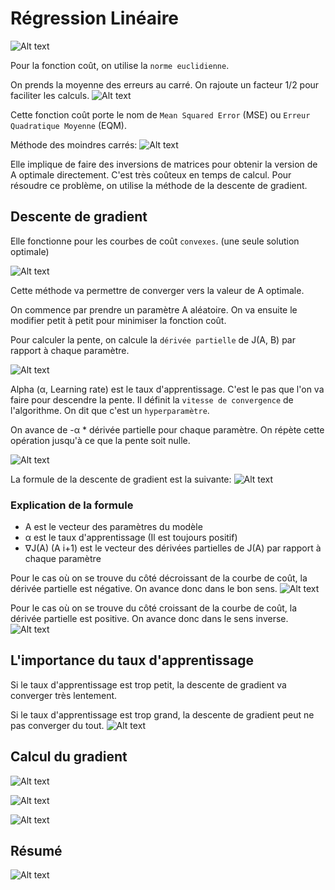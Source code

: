 # Régression Linéaire

![Alt text](image.png)

Pour la fonction coût, on utilise la `norme euclidienne`.

On prends la moyenne des erreurs au carré. On rajoute un facteur 1/2 pour faciliter les calculs.
![Alt text](image-2.png)

Cette fonction coût porte le nom de `Mean Squared Error` (MSE) ou `Erreur Quadratique Moyenne` (EQM).

Méthode des moindres carrés:
![Alt text](image-1.png)

Elle implique de faire des inversions de matrices pour obtenir la version de A optimale directement. C'est très coûteux en temps de calcul.
Pour résoudre ce problème, on utilise la méthode de la descente de gradient.

## Descente de gradient

Elle fonctionne pour les courbes de coût `convexes`. (une seule solution optimale)

![Alt text](image-3.png)

Cette méthode va permettre de converger vers la valeur de A optimale.

On commence par prendre un paramètre A aléatoire. On va ensuite le modifier petit à petit pour minimiser la fonction coût.

Pour calculer la pente, on calcule la `dérivée partielle` de J(A, B) par rapport à chaque paramètre.

![Alt text](image-4.png)

Alpha (α, Learning rate) est le taux d'apprentissage. C'est le pas que l'on va faire pour descendre la pente. Il définit la `vitesse de convergence` de l'algorithme. On dit que c'est un `hyperparamètre`.

On avance de -α \* dérivée partielle pour chaque paramètre. On répète cette opération jusqu'à ce que la pente soit nulle.

![Alt text](image-5.png)

La formule de la descente de gradient est la suivante:
![Alt text](image-6.png)

### Explication de la formule

- A est le vecteur des paramètres du modèle
- α est le taux d'apprentissage (Il est toujours positif)
- ∇J(A) (A i+1) est le vecteur des dérivées partielles de J(A) par rapport à chaque paramètre

Pour le cas où on se trouve du côté décroissant de la courbe de coût, la dérivée partielle est négative. On avance donc dans le bon sens.
![Alt text](image-7.png)

Pour le cas où on se trouve du côté croissant de la courbe de coût, la dérivée partielle est positive. On avance donc dans le sens inverse.
![Alt text](image-8.png)

## L'importance du taux d'apprentissage

Si le taux d'apprentissage est trop petit, la descente de gradient va converger très lentement.

Si le taux d'apprentissage est trop grand, la descente de gradient peut ne pas converger du tout.
![Alt text](image-9.png)

## Calcul du gradient

![Alt text](image-10.png)

![Alt text](image-11.png)

![Alt text](image-12.png)

## Résumé

![Alt text](image-13.png)
